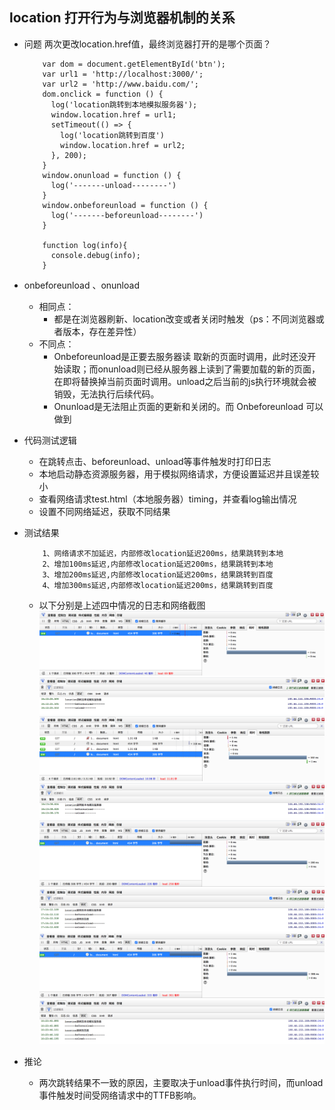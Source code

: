 ## location 打开行为与浏览器机制的关系

- 问题 
  两次更改location.href值，最终浏览器打开的是哪个页面？
  ```
      var dom = document.getElementById('btn');
      var url1 = 'http://localhost:3000/';
      var url2 = 'http://www.baidu.com/';
      dom.onclick = function () {
        log('location跳转到本地模拟服务器');
        window.location.href = url1;
        setTimeout(() => {
          log('location跳转到百度')
          window.location.href = url2;
        }, 200);
      }
      window.onunload = function () {
        log('-------unload--------')
      }
      window.onbeforeunload = function () {
        log('-------beforeunload--------')
      }
      
      function log(info){
        console.debug(info);
      }
  ```



- onbeforeunload 、onunload
  - 相同点：
    - 都是在浏览器刷新、location改变或者关闭时触发（ps：不同浏览器或者版本，存在差异性）
  - 不同点：
    - Onbeforeunload是正要去服务器读 取新的页面时调用，此时还没开始读取；而onunload则已经从服务器上读到了需要加载的新的页面，在即将替换掉当前页面时调用。unload之后当前的js执行环境就会被销毁，无法执行后续代码。
    - Onunload是无法阻止页面的更新和关闭的。而 Onbeforeunload 可以做到
      
- 代码测试逻辑
  - 在跳转点击、beforeunload、unload等事件触发时打印日志
  - 本地启动静态资源服务器，用于模拟网络请求，方便设置延迟并且误差较小
  - 查看网络请求test.html（本地服务器）timing，并查看log输出情况
  - 设置不同网络延迟，获取不同结果
    
- 测试结果
  ```
      1、网络请求不加延迟，内部修改location延迟200ms，结果跳转到本地
      2、增加100ms延迟,内部修改location延迟200ms，结果跳转到本地
      3、增加200ms延迟,内部修改location延迟200ms，结果跳转到百度
      4、增加300ms延迟,内部修改location延迟200ms，结果跳转到百度
  ```
  * 以下分别是上述四中情况的日志和网络截图
  ![1123](./images/no-delay.png)
  ![1123](./images/no-delay-log.png)
  ![1123](./images/100ms.png)
  ![1123](./images/100ms-log.png)
  ![1123](./images/200ms.png)
  ![1123](./images/200ms-log.png)
  ![1123](./images/300ms.png)
  ![1123](./images/300ms-log.png)
  
- 推论
    
  - 两次跳转结果不一致的原因，主要取决于unload事件执行时间，而unload事件触发时间受网络请求中的TTFB影响。

